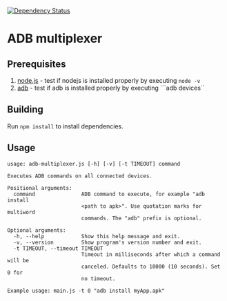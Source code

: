 [![Dependency Status](https://gemnasium.com/cemrich/adb-multiplexer.svg)](https://gemnasium.com/cemrich/adb-multiplexer)

# ADB multiplexer 

## Prerequisites
1. [node.js](https://nodejs.org/) - test if nodejs is installed properly by executing ```node -v```
1. [adb](https://developer.android.com/sdk/installing/index.html?pkg=tools) - test if adb is installed properly by executing ```adb devices``

## Building
Run ```npm install``` to install dependencies.

## Usage
```
usage: adb-multiplexer.js [-h] [-v] [-t TIMEOUT] command

Executes ADB commands on all connected devices.

Positional arguments:
  command               ADB command to execute, for example "adb install
                        <path to apk>". Use quotation marks for multiword
                        commands. The "adb" prefix is optional.

Optional arguments:
  -h, --help            Show this help message and exit.
  -v, --version         Show program's version number and exit.
  -t TIMEOUT, --timeout TIMEOUT
                        Timeout in milliseconds after which a command will be
                        canceled. Defaults to 10000 (10 seconds). Set 0 for
                        no timeout.

Example usage: main.js -t 0 "adb install myApp.apk"
```
